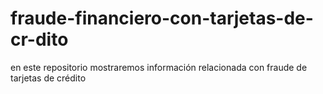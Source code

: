 # fraude-financiero-con-tarjetas-de-cr-dito
en este repositorio mostraremos información relacionada con fraude de tarjetas de crédito

